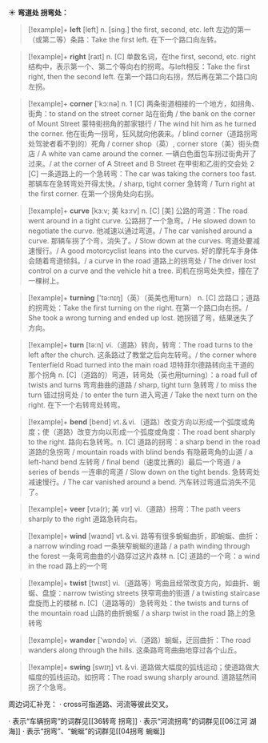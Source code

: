 ☀ <span class="category">**弯道处 拐弯处：**</span>
>[!example]+ <span class="vocabulary">**left**</span> [left] 
> <span class="definition">n. [sing.] the first, second, etc. left 左边的第一（或第二等）条路：</span>Take the first left. 在下一个路口向左转。

>[!example]+ <span class="vocabulary">**right**</span> [raɪt] 
> <span class="definition">n. [C] 单数名词，在the first, second, etc. right 结构中，表示第一个、第二个等向右的拐弯。与left相反：</span>Take the first right, then the second left. 在第一个路口向右拐，然后再在第二个路口向左拐。

>[!example]+ <span class="vocabulary">**corner**</span> ['kɔ:nə] 
> <span class="definition">n. 1 [C] 两条街道相接的一个地方，如拐角、街角：</span>to stand on the street corner 站在街角 / the bank on the corner of Mount Street 蒙特街拐角的那家银行 / The wind hit him as he turned the corner. 他在街角一拐弯，狂风就向他袭来。/ blind corner（道路拐弯处驾驶者看不到的）死角 / corner shop（英）, corner store（美）街头商店 / A white van came around the corner. 一辆白色面包车拐过街角开了过来。/ at the corner of A Street and B Street 在甲街和乙街的交会处 <span class="definition">2 [C] 一条道路上的一个急转弯：</span>The car was taking the corners too fast. 那辆车在急转弯处开得太快。/ sharp, tight corner 急转弯 / Turn right at the first corner. 在第一个拐角处向右拐。
           
>[!example]+ <span class="vocabulary">**curve**</span> [kɜ:v; 美 kɜ:rv]
> <span class="definition">n. [C] [美] 公路的弯道：</span>The road went around in a tight curve. 公路拐了一个急弯。/ He slowed down to negotiate the curve. 他减速以通过弯道。/ The car vanished around a curve. 那辆车拐了个弯，消失了。/ Slow down at the curves. 弯道处要减速慢行。/ A good motorcyclist leans into the curves. 好的摩托车手身体会随着弯道倾斜。/ a curve in the road 道路上的拐弯处 / The driver lost control on a curve and the vehicle hit a tree. 司机在拐弯处失控，撞在了一棵树上。

>[!example]+ <span class="vocabulary">**turning**</span> ['tə:nɪŋ]（英）（英美也用turn）
> <span class="definition">n. [C] 岔路口；道路的拐弯处：</span>Take the first turning on the right. 在第一个路口向右拐。/ She took a wrong turning and ended up lost. 她拐错了弯，结果迷失了方向。

>[!example]+ <span class="vocabulary">**turn**</span> [tə:n] 
> <span class="definition">vi.（道路）转向，转弯：</span>The road turns to the left after the church. 这条路过了教堂之后向左转弯。/ the corner where Tenterfield Road turned into the main road 坦特菲尔德路转向主干道的那个拐角 <span class="definition">n. [C]（道路的）弯道，转弯处（英也用turning）：</span>a road full of twists and turns 弯弯曲曲的道路 / sharp, tight turn 急转弯 / to miss the turn 错过拐弯处 / to enter the turn 进入弯道 / Take the next turn on the right. 在下一个右转弯处转弯。

>[!example]+ <span class="vocabulary">**bend**</span> [bend] 
> <span class="definition">vt.＆vi.（道路）改变方向以形成一个弧度或角度；使（道路）改变方向以形成一个弧度或角度：</span>The road bent sharply to the right. 路向右急转弯。<span class="definition">n. [C] 道路的拐弯：</span>a sharp bend in the road 道路的急拐弯 / mountain roads with blind bends 有隐蔽弯角的山道 / a left-hand bend 左转弯 / final bend（速度比赛的）最后一个弯道 / a series of bends 一连串的弯道 / Slow down on the tight bends. 急转弯处减速慢行。/ The car vanished around a bend. 汽车转过弯道后消失不见了。
           
>[!example]+ <span class="vocabulary">**veer**</span> [vɪə(r); 美 vɪr]
> <span class="definition">vi.（道路）拐弯：</span>The path veers sharply to the right 道路急转向右。

>[!example]+ <span class="vocabulary">**wind**</span> [waɪnd] 
> <span class="definition">vt.＆vi. 路等有很多蜿蜒曲折，即蜿蜒、曲折：</span>a narrow winding road 一条狭窄蜿蜒的道路 / a path winding through the forest 一条弯弯曲曲的小路穿过这片森林 <span class="definition">n. [C] 道路的一个弯：</span>a wind in the road 路上的一个弯

>[!example]+ <span class="vocabulary">**twist**</span> [twɪst] 
> <span class="definition">vi.（道路等）弯曲且经常改变方向，如曲折、蜿蜒、盘旋：</span>narrow twisting streets 狭窄弯曲的街道 / a twisting staircase 盘旋而上的楼梯 <span class="definition">n. [C]（道路等的）急转弯处：</span>the twists and turns of the mountain road 山路的曲折蜿蜒 / a sharp twist in the road 路上的急转弯

>[!example]+ <span class="vocabulary">**wander**</span> ['wɒndə] 
> <span class="definition">vi.（道路）蜿蜒，迂回曲折：</span>The road wanders along through the hills. 这条路弯弯曲曲地穿过各个山丘。

>[!example]+ <span class="vocabulary">**swing**</span> [swɪŋ] 
> <span class="definition">vt.＆vi. 道路做大幅度的弧线运动；使道路做大幅度的弧线运动。如拐弯：</span>The road swung sharply around. 道路猛然间拐了个急弯。

周边词汇补充：
· cross可指道路、河流等彼此交叉。

· 表示“车辆拐弯”的词群见[[36转弯 拐弯]]
· 表示“河流拐弯”的词群见[[06江河 湖海]]
· 表示“拐弯”、“蜿蜒”的词群见[[04拐弯 蜿蜒]] 